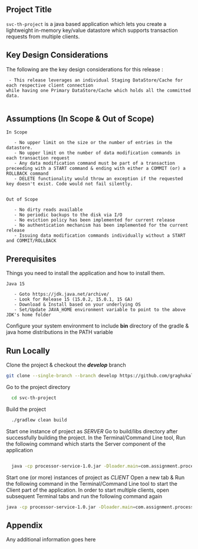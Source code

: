 
## Project Title
`svc-th-project` is a java based application which lets you create a lightweight in-memory key/value datastore which supports transaction requests from multiple clients.

## Key Design Considerations
The following are the key design considerations for this release : 
```
 - This release leverages an individual Staging DataStore/Cache for each respective client connection
while having one Primary DataStore/Cache which holds all the committed data.
      
```

## Assumptions (In Scope & Out of Scope)

```
In Scope

   - No upper limit on the size or the number of entries in the datastore.
   - No upper limit on the number of data modification commands in each transaction request
   - Any data modification command must be part of a transaction preceeding with a START command & ending with either a COMMIT (or) a ROLLBACK command
   - DELETE functionality would throw an exception if the requested key doesn't exist. Code would not fail silently.   
   
```

```
Out of Scope

   - No dirty reads available
   - No periodic backups to the disk via I/O
   - No eviction policy has been implemented for current release
   - No authentication mechanism has been implemented for the current release
   - Issuing data modification commands individually without a START and COMMIT/ROLLBACK

```
## Prerequisites

Things you need to install the application and how to install them.

```
Java 15

   - Goto https://jdk.java.net/archive/
   - Look for Release 15 (15.0.2, 15.0.1, 15 GA)
   - Download & Install based on your underlying OS
   - Set/Update JAVA_HOME environment variable to point to the above JDK's home folder 

```

Configure your system environment to include **bin** directory of the gradle & java home distributions in the PATH variable




## Run Locally

Clone the project & checkout the **_develop_** branch

```bash
git clone --single-branch --branch develop https://github.com/graghukalyan/svc-th-project.git

```

Go to the project directory

```bash
  cd svc-th-project
```

Build the project

```bash
  ./gradlew clean build

```

Start one instance of project as _SERVER_
Go to build/libs directory after successfully building the project. In the Terminal/Command Line tool, Run the following command which starts the Server component of the application
```bash

  java -cp processor-service-1.0.jar -Dloader.main=com.assignment.processor.controller.ServerController org.springframework.boot.loader.PropertiesLauncher

```

Start one (or more) instances of project as _CLIENT_
 Open a new tab & Run the following command in the Terminal/Command Line tool to start the Client part of the application. In order to start multiple clients, open subsequent Terminal tabs and run the following command again 
```bash
java -cp processor-service-1.0.jar -Dloader.main=com.assignment.processor.client.ServerClient org.springframework.boot.loader.PropertiesLauncher

```

## Appendix

Any additional information goes here

